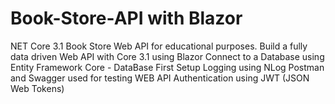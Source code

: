 # Book-Store-API with Blazor
NET Core 3.1 Book Store Web API for educational purposes.
Build a fully data driven Web API with Core 3.1 using Blazor
Connect to a Database using Entity Framework Core - DataBase First
Setup Logging using NLog
Postman and Swagger used for testing WEB API
Authentication using JWT (JSON Web Tokens)


  

